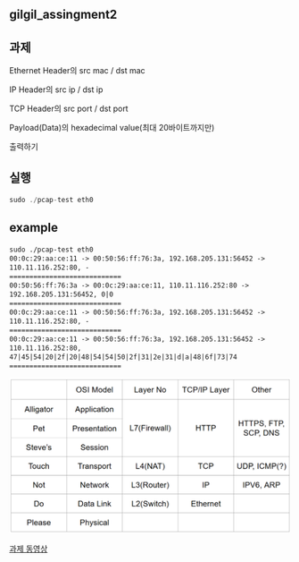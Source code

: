 ## gilgil_assingment2
## 과제
Ethernet Header의 src mac / dst mac

IP Header의 src ip / dst ip

TCP Header의 src port / dst port

Payload(Data)의 hexadecimal value(최대 20바이트까지만)

출력하기

## 실행
```c
sudo ./pcap-test eth0
```

## example

```shell
sudo ./pcap-test eth0
00:0c:29:aa:ce:11 -> 00:50:56:ff:76:3a, 192.168.205.131:56452 -> 110.11.116.252:80, -
============================
00:50:56:ff:76:3a -> 00:0c:29:aa:ce:11, 110.11.116.252:80 -> 192.168.205.131:56452, 0|0
============================
00:0c:29:aa:ce:11 -> 00:50:56:ff:76:3a, 192.168.205.131:56452 -> 110.11.116.252:80, -
============================
00:0c:29:aa:ce:11 -> 00:50:56:ff:76:3a, 192.168.205.131:56452 -> 110.11.116.252:80, 47|45|54|20|2f|20|48|54|54|50|2f|31|2e|31|d|a|48|6f|73|74
============================
```

![OSI_and_TCP](OSI_and_TCP.png)

 [과제 동영상](https://github.com/gowonisgood/gilgil_assignment/blob/main/assginment2/assginment2.mp4)

